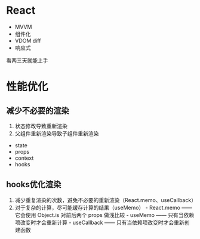 # React

- MVVM
- 组件化
- VDOM diff
- 响应式

看两三天就能上手

# 性能优化
## 减少不必要的渲染
  1. 状态修改导致重新渲染
  2. 父组件重新渲染导致子组件重新渲染
   - state
   - props
   - context
   - hooks
## hooks优化渲染
  1. 减少重复渲染的次数，避免不必要的重新渲染（React.memo、useCallback）
  2. 对于复杂的计算，尽可能缓存计算的结果（useMemo）
    - React.memo —— 它会使用 Object.is 对前后两个 props 做浅比较
    - useMemo —— 只有当依赖项改变时才会重新计算
    - useCallback —— 只有当依赖项改变时才会重新创建函数